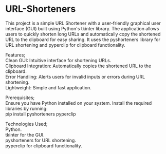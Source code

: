 # URL-Shorteners
This project is a simple URL Shortener with a user-friendly graphical user interface (GUI) built using Python's tkinter library. The application allows users to quickly shorten long URLs and automatically copy the shortened URL to the clipboard for easy sharing. It uses the pyshorteners library for URL shortening and pyperclip for clipboard functionality.

Features;  
Clean GUI: Intuitive interface for shortening URLs.  
Clipboard Integration: Automatically copies the shortened URL to the clipboard.     
Error Handling: Alerts users for invalid inputs or errors during URL shortening.  
Lightweight: Simple and fast application.  

Prerequisites;  
Ensure you have Python installed on your system. Install the required libraries by running:  
pip install pyshorteners pyperclip

Technologies Used;  
Python.  
tkinter for the GUI.   
pyshorteners for URL shortening.   
pyperclip for clipboard functionality.   
